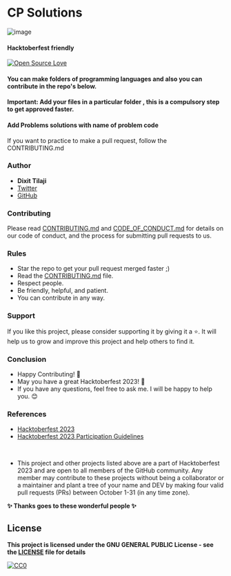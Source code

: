 #                                                    CP Solutions
![image](https://user-images.githubusercontent.com/99472914/192144059-5cd0b329-f238-474b-b475-7385eaa35d05.png)
<h4>Hacktoberfest friendly</h4>
 

[![Open Source Love](https://firstcontributions.github.io/open-source-badges/badges/open-source-v1/open-source.svg)](https://github.com/Sanyam-2026/Hacktoberfest2022)

 

<h4> You can make folders of programming languages and also you can contribute in the repo's below.</h4>
<h4>Important: Add your files in a particular folder , this is a compulsory step to get approved faster.</h4>
<h4> Add Problems solutions with name of problem code </h4>
If you want to practice to make a pull request, follow the CONTRIBUTING.md

</div>

<br>

 

### Author

* **Dixit Tilaji**
* [Twitter](https://twitter.com/dixit_tilaji)
* [GitHub](https://github.com/dixitt5)


 
### Contributing

Please read [CONTRIBUTING.md](/CONTRIBUTING.md) and [CODE_OF_CONDUCT.md](/CODE_OF_CONDUCT.md) for details on our code of conduct, and the process for submitting pull requests to us.

### Rules

* Star the repo to get your pull request merged faster ;)
* Read the [CONTRIBUTING.md](/CONTRIBUTING.md) file.
* Respect people.
* Be friendly, helpful, and patient.
* You can contribute in any way.

### Support

If you like this project, please consider supporting it by giving it a ⭐️. It will help us to grow and improve this project and help others to find it.

### Conclusion

- Happy Contributing! 🎉 
- May you have a great Hacktoberfest 2023! 🎉
- If you have any questions, feel free to ask me. I will be happy to help you. 😊

### References

- [Hacktoberfest 2023](https://hacktoberfest.com)
- [Hacktoberfest 2023 Participation Guidelines](https://hacktoberfest.com/participation)

<br>

- This project and other projects listed above are a part of Hacktoberfest 2023 and are open to all members of the GitHub community. Any member may contribute to these projects without being a collaborator or a maintainer and plant a tree of your name and DEV by making four valid pull requests (PRs) between October 1-31 (in any time zone).

**✨ Thanks goes to these wonderful people ✨**

## License

**This project is licensed under the GNU GENERAL PUBLIC License - see the [LICENSE](/LICENSE) file for details**

[![CC0](https://licensebuttons.net/p/zero/1.0/88x31.png)](https://creativecommons.org/publicdomain/zero/1.0)

